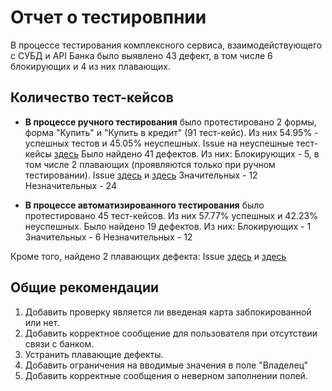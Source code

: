 # Отчет о тестировпнии

В процессе тестирования комплексного сервиса, взаимодействующего с СУБД и API Банка было выявлено 43 дефект, в том числе 6 блокирующих и 4 из них плавающих.

## Количество тест-кейсов

* **В процессе ручного тестирования** было протестировано 2 формы, форма "Купить" и "Купить в кредит" (91 тест-кейс).
Из них 54.95% - успешных тестов и 45.05% неуспешных.
Issue на неуспешные тест-кейсы [здесь](https://github.com/KseniyaChepelevich/course_project/issues)
Было найдено 41 дефектов. Из них:
Блокирующих - 5, в том числе 2 плавающих (проявляются только при ручном тестировании). Issue [здесь](https://github.com/KseniyaChepelevich/course_project/issues/30) и [здесь](https://github.com/KseniyaChepelevich/course_project/issues/15)
Значительных - 12
Незначительных - 24

* **В процессе автоматизированного тестирования** было протестировано 45 тест-кейсов.
Из них 57.77% успешных и 42.23% неуспешных.
Было найдено 19 дефектов. Из них:
Блокирующих - 1 
Значительных - 6
Незначительных - 12 

Кроме того, найдено 2 плавающих дефекта: Issue [здесь](https://github.com/KseniyaChepelevich/course_project/issues/38) и [здесь](https://github.com/KseniyaChepelevich/course_project/issues/37)


## Общие рекомендации
1. Добавить проверку является ли введеная карта заблокированной или нет.
1. Добавить корректное сообщение для пользователя при отсутствии связи с банком.
1. Устранить плавающие дефекты.
1. Добавить ограничения на вводимые значения в поле "Владелец"
1. Добавить корректные сообщения о неверном заполнении полей.
 